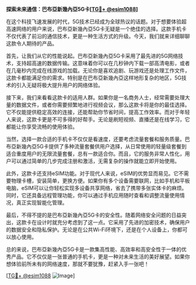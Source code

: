 **探索未来通信：巴布亞新幾內亞5G卡[[TG💪+ @esim1088](https://t.me/s/esim1088)]**

在这个科技飞速发展的时代，5G技术已经成为全球热议的话题。对于想要体验超高速网络的用户来说，巴布亞新幾內亞5G卡无疑是一个绝佳的选择。这款手机卡不仅代表了前沿的通信技术，更是一种生活方式的升级。今天，我们就来详细聊聊这款令人期待的产品。

首先，让我们从它的性能说起。巴布亞新幾內亞5G卡采用了最先进的5G网络技术，支持超高速的数据传输。这意味着你可以在几秒钟内下载一部高清电影，或者在几毫秒内完成在线游戏的加载。无论你是喜欢追剧、玩游戏还是处理工作文件，这款卡都能满足你的需求。特别是在巴布亞新幾內亞这样地形复杂的地区，5G技术的引入无疑将极大提升用户的网络体验。

接下来，我们来看看这款卡的适用人群。如果你是一名商务人士，经常需要处理大量的数据文件，或者你需要频繁地进行视频会议，那么这款卡将是你的最佳选择。它不仅能提供稳定高效的连接，还能帮助你节省时间，提高工作效率。而对于年轻人来说，这款卡更是不可多得的好帮手。无论是刷短视频、直播还是在线学习，它都能让你享受流畅的使用体验。

当然，选择一款合适的手机卡不仅仅是看速度，还要考虑流量套餐和服务质量。巴布亞新幾內亞5G卡提供了多种流量套餐供用户选择，从日常使用的轻量级套餐到适合重度用户的无限流量套餐，总有一款适合你。而且，它的服务非常人性化，用户可以通过简单的几步完成注册和激活，无需复杂的操作就能立即开始使用。

此外，这款卡还支持eSIM功能。对于现代人来说，eSIM的优势显而易见。它不需要物理卡槽，安装简单，更换方便。如果你有多个设备需要联网，比如手机和平板电脑，eSIM可以让你轻松实现多设备共享网络，省去了携带多张实体卡的麻烦。同时，它还具备远程管理功能，你可以通过手机应用随时查看和调整流量使用情况，真正实现智能化管理。

最后，不得不提的是巴布亞新幾內亞5G卡的安全性。随着网络安全问题的日益突出，这款卡在设计时就充分考虑到了这一点。它采用了先进的加密技术，确保用户的数据安全和隐私保护。无论是在公共Wi-Fi环境下，还是在个人设备上，你都可以放心使用。

总的来说，巴布亞新幾內亞5G卡是一款集高性能、高效率和高安全性于一体的优秀产品。它不仅仅是一张普通的手机卡，更是一种对未来生活的美好展望。如果你想体验前所未有的网络速度，那就不要犹豫，赶紧入手一张吧！

[[TG💪+ @esim1088](https://t.me/s/esim1088) ![Image](https://i.postimg.cc/4NQfJmqS/Snipaste-2025-05-13-00-14-12.png)]